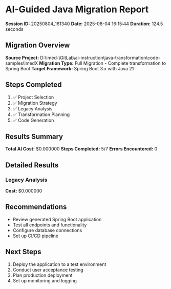 # AI-Guided Java Migration Report

**Session ID:** 20250804_161340
**Date:** 2025-08-04 16:15:44
**Duration:** 124.5 seconds

## Migration Overview

**Source Project:** D:\imed-\GitLab\ai-instruction\java-transformation\code-samples\imedX
**Migration Type:** Full Migration - Complete transformation to Spring Boot
**Target Framework:** Spring Boot 3.x with Java 21

## Steps Completed

1. ✅ Project Selection
2. ✅ Migration Strategy
3. ✅ Legacy Analysis
4. ✅ Transformation Planning
5. ✅ Code Generation

## Results Summary

**Total AI Cost:** $0.000000
**Steps Completed:** 5/7
**Errors Encountered:** 0

## Detailed Results

### Legacy Analysis
**Cost:** $0.000000


## Recommendations

- Review generated Spring Boot application
- Test all endpoints and functionality
- Configure database connections
- Set up CI/CD pipeline

## Next Steps

1. Deploy the application to a test environment
2. Conduct user acceptance testing
3. Plan production deployment
4. Set up monitoring and logging
